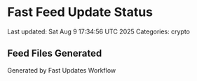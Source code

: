 # Fast Feed Update Status
Last updated: Sat Aug  9 17:34:56 UTC 2025
Categories: crypto

## Feed Files Generated

Generated by Fast Updates Workflow
